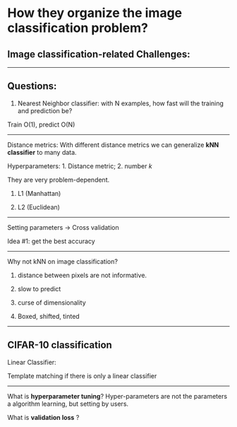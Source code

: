 # How they organize the image classification problem? 

## Image classification-related Challenges: 

---

## Questions:

1. Nearest Neighbor classifier: with N examples, how fast will the training and prediction be?

Train O(1), predict O(N)

---

Distance metrics: With different distance metrics we can generalize **kNN classifier** to many data. 

Hyperparameters: 1. Distance metric; 2. number *k*

They are very problem-dependent. 

1. L1 (Manhattan)

2. L2 (Euclidean)

---

Setting parameters -> Cross validation

Idea #1: get the best accuracy

---

Why not kNN on image classification?

1. distance between pixels are not informative. 

2. slow to predict

3. curse of dimensionality 

4. Boxed, shifted, tinted 

---

## CIFAR-10 classification 

Linear Classifier: 

Template matching if there is only a linear classifier 

---

What is **hyperparameter tuning**? Hyper-parameters are not the parameters a algorithm learning, but setting by users. 

What is **validation loss** ?  
